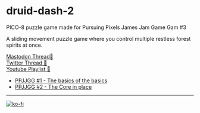 # druid-dash-2
PICO-8 puzzle game made for Pursuing Pixels James Jam Game Gam #3

A sliding movement puzzle game where you control multiple restless forest spirits at once.  

[Mastodon Thread🧵](https://mastodon.gamedev.place/@Achie7240/112633876498102756)  
[Twitter Thread 🧵](https://x.com/Achie7240/status/1802741639095484916)  
[Youtube Playlist 🎥](https://www.youtube.com/watch?v=Do6TrKuGK8s&list=PLPSb7Xjlfm8d9n6nZRMbZOWZdxmyA9i5R)

- [PPJJGG #1 - The basics of the basics](https://ko-fi.com/post/PPJJGG-1--The-basics-of-the-basics-C0C4ZGCAL)
- [PPJJGG #2 - The Core in place](https://ko-fi.com/post/PPJJGG-2--The-Core-in-place-Q5Q5ZJ33D)


---  

[![ko-fi](https://www.ko-fi.com/img/githubbutton_sm.svg)](https://ko-fi.com/L4L81GBPX)